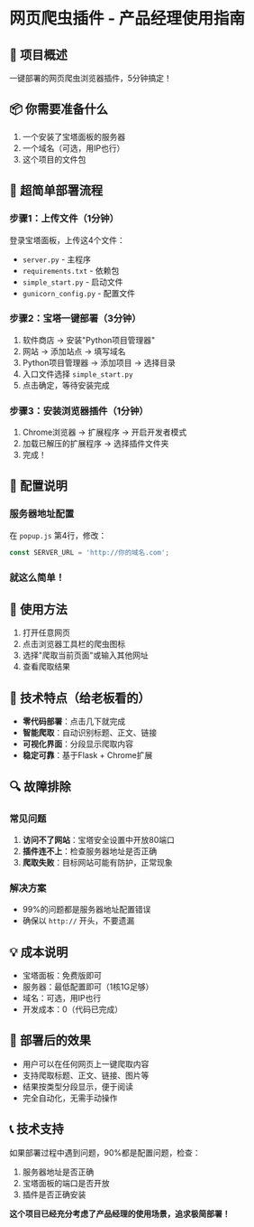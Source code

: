 # 网页爬虫插件 - 产品经理使用指南

## 🎯 项目概述
一键部署的网页爬虫浏览器插件，5分钟搞定！

## 📦 你需要准备什么
1. 一个安装了宝塔面板的服务器
2. 一个域名（可选，用IP也行）
3. 这个项目的文件包

## 🚀 超简单部署流程

### 步骤1：上传文件（1分钟）
登录宝塔面板，上传这4个文件：
- `server.py` - 主程序
- `requirements.txt` - 依赖包
- `simple_start.py` - 启动文件
- `gunicorn_config.py` - 配置文件

### 步骤2：宝塔一键部署（3分钟）
1. 软件商店 → 安装"Python项目管理器"
2. 网站 → 添加站点 → 填写域名
3. Python项目管理器 → 添加项目 → 选择目录
4. 入口文件选择 `simple_start.py`
5. 点击确定，等待安装完成

### 步骤3：安装浏览器插件（1分钟）
1. Chrome浏览器 → 扩展程序 → 开启开发者模式
2. 加载已解压的扩展程序 → 选择插件文件夹
3. 完成！

## 🔧 配置说明

### 服务器地址配置
在 `popup.js` 第4行，修改：
```javascript
const SERVER_URL = 'http://你的域名.com';
```

### 就这么简单！

## 📱 使用方法
1. 打开任意网页
2. 点击浏览器工具栏的爬虫图标
3. 选择"爬取当前页面"或输入其他网址
4. 查看爬取结果

## 🎉 技术特点（给老板看的）
- **零代码部署**：点击几下就完成
- **智能爬取**：自动识别标题、正文、链接
- **可视化界面**：分段显示爬取内容
- **稳定可靠**：基于Flask + Chrome扩展

## 🔍 故障排除

### 常见问题
1. **访问不了网站**：宝塔安全设置中开放80端口
2. **插件连不上**：检查服务器地址是否正确
3. **爬取失败**：目标网站可能有防护，正常现象

### 解决方案
- 99%的问题都是服务器地址配置错误
- 确保以 `http://` 开头，不要遗漏

## 💡 成本说明
- 宝塔面板：免费版即可
- 服务器：最低配置即可（1核1G足够）
- 域名：可选，用IP也行
- 开发成本：0（代码已完成）

## 🚀 部署后的效果
- 用户可以在任何网页上一键爬取内容
- 支持爬取标题、正文、链接、图片等
- 结果按类型分段显示，便于阅读
- 完全自动化，无需手动操作

## 📞 技术支持
如果部署过程中遇到问题，90%都是配置问题，检查：
1. 服务器地址是否正确
2. 宝塔面板的端口是否开放
3. 插件是否正确安装

**这个项目已经充分考虑了产品经理的使用场景，追求极简部署！** 